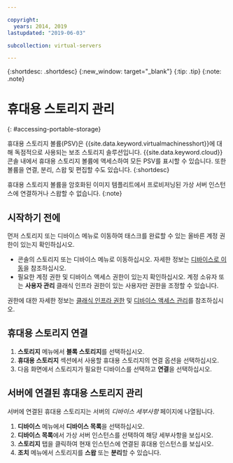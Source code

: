 ```yaml
---

copyright:
  years: 2014, 2019
lastupdated: "2019-06-03"

subcollection: virtual-servers

---
```


{:shortdesc: .shortdesc}
{:new_window: target="_blank"}
{:tip: .tip}
{:note: .note}

# 휴대용 스토리지 관리
{: #accessing-portable-storage}

휴대용 스토리지 볼륨(PSV)은 {{site.data.keyword.virtualmachinesshort}}에 대해 독점적으로 사용되는 보조 스토리지 솔루션입니다. {{site.data.keyword.cloud}} 콘솔 내에서 휴대용 스토리지 볼륨에 액세스하여 모든 PSV를 표시할 수 있습니다. 또한 볼륨을 연결, 분리, 스왑 및 편집할 수도 있습니다.
{:shortdesc}

휴대용 스토리지 볼륨을 암호화된 이미지 템플리트에서 프로비저닝된 가상 서버 인스턴스에 연결하거나 스왑할 수 없습니다.
{:note}

## 시작하기 전에
먼저 스토리지 또는 디바이스 메뉴로 이동하여 태스크를 완료할 수 있는 올바른 계정 권한이 있는지 확인하십시오. 

* 콘솔의 스토리지 또는 디바이스 메뉴로 이동하십시오. 자세한 정보는 [디바이스로 이동](/docs/vsi?topic=virtual-servers-navigating-devices)을 참조하십시오.
* 필요한 계정 권한 및 디바이스 액세스 권한이 있는지 확인하십시오. 계정 소유자 또는 **사용자 관리** 클래식 인프라 권한이 있는 사용자만 권한을 조정할 수 있습니다. 

권한에 대한 자세한 정보는 [클래식 인프라 권한](/docs/iam?topic=iam-infrapermission#infrapermission) 및 [디바이스 액세스 관리](/docs/vsi?topic=virtual-servers-managing-device-access)를 참조하십시오.

## 휴대용 스토리지 연결

1. **스토리지** 메뉴에서 **블록 스토리지**를 선택하십시오. 
2. **휴대용 스토리지** 섹션에서 사용할 휴대용 스토리지의 연결 옵션을 선택하십시오. 
3. 다음 화면에서 스토리지가 필요한 디바이스를 선택하고 **연결**을 선택하십시오.

## 서버에 연결된 휴대용 스토리지 관리

서버에 연결된 휴대용 스토리지는 서버의 *디바이스 세부사항* 페이지에 나열됩니다.

1. **디바이스** 메뉴에서 **디바이스 목록**을 선택하십시오.
2. **디바이스 목록**에서 가상 서버 인스턴스를 선택하여 해당 세부사항을 보십시오. 
3. **스토리지** 탭을 클릭하여 현재 인스턴스에 연결된 휴대용 인스턴스를 보십시오.
4. **조치** 메뉴에서 스토리지를 **스왑** 또는 **분리**할 수 있습니다. 
